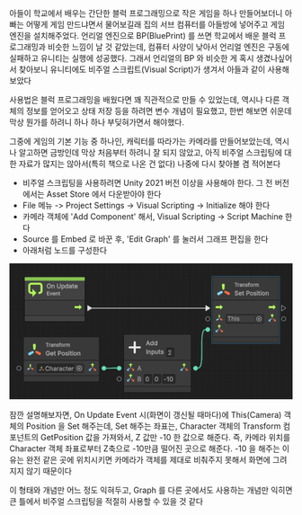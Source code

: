  아들이 학교에서 배우는 간단한 블럭 프로그래밍으로 작은 게임을 하나 만들어보더니 아빠는 어떻게 게임 만드냐면서 물어보길래 집의 서브 컴퓨터를 아들방에 넣어주고 게임 엔진을 설치해주었다. 언리얼 엔진으로 BP(BluePrint) 를 쓰면 학교에서 배운 블럭 프로그래밍과 비슷한 느낌이 날 것 같았는데, 컴퓨터 사양이 낮아서 언리얼 엔진은 구동에 실패하고 유니티는 실행에 성공했다. 그래서 언리얼의 BP 와 비슷한 게 혹시 생겼나싶어서 찾아보니 유니티에도 비주얼 스크립트(Visual Script)가 생겨서 아들과 같이 사용해보았다

 사용법은 블럭 프로그래밍을 배웠다면 꽤 직관적으로 만들 수 있었는데, 역시나 다른 객체의 정보를 얻어오고 상태 저장 등을 하려면 변수 개념이 필요했고, 한번 해보면 쉬운데 막상 뭔가를 하려니 하나 하나 부딪혀가면서 해야했다.

  그중에 게임의 기본 기능 중 하나인, 캐릭터를 따라가는 카메라를 만들어보았는데, 역시나 알고하면 금방인데 막상 처음부터 하려니 잘 되지 않았고, 아직 비주얼 스크립팅에 대한 자료가 많지는 않아서(특히 책으로 나온 건 없다) 나중에 다시 찾아볼 겸 적어본다

 * 비주얼 스크립팅을 사용하려면 Unity 2021 버전 이상을 사용해야 한다. 그 전 버전에서는 Asset Store 에서 다운받아야 한다
 * File 메뉴 -> Project Settings -> Visual Scripting -> Initialize 해야 한다
 * 카메라 객체에 'Add Component' 해서, Visual Scripting -> Script Machine 한다
 * Source 를 Embed 로 바꾼 후, 'Edit Graph' 를 눌러서 그래프 편집을 한다
 * 아래처럼 노드를 구성한다

 ![node_graph.png](node_graph.png)

 잠깐 설명해보자면, On Update Event 시(화면이 갱신될 때마다)에 This(Camera) 객체의 Position 을 Set 해주는데, Set 해주는 좌표는, Character 객체의 Transform 컴포넌트의 GetPosition 값을 가져와서, Z 값만 -10 한 값으로 해준다. 즉, 카메라 위치를 Character 객체 좌표로부터 Z축으로 -10만큼 떨어진 곳으로 해준다. -10 을 해주는 이유는 완전 같은 곳에 위치시키면 카메라가 객체를 제대로 비춰주지 못해서 화면에 그려지지 않기 때문이다

 이 형태와 개념만 어느 정도 익혀두고, Graph 를 다른 곳에서도 사용하는 개념만 익히면 큰 틀에서 비주얼 스크립팅을 적절히 사용할 수 있을 것 같다
